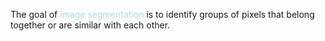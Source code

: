 The goal of <span style = "color:lightblue">image segmentation</span> is to identify groups of pixels that belong together or are similar with each other.

